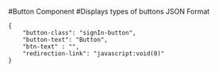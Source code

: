 #Button Component
#Displays types of buttons
JSON Format
```
{
    "button-class": "signIn-button",
    "button-text": "Button",
    "btn-text" : "",
    "redirection-link": "javascript:void(0)"
}
```
<!-- Button classes available: primary-blue-button, primary-yellow-button, secondary-button, signIn-button -->